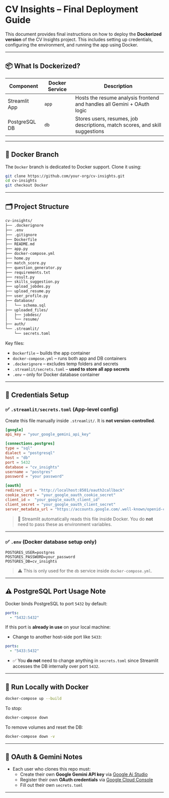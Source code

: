 
#   CV Insights – Final Deployment Guide

This document provides final instructions on how to deploy the **Dockerized version** of the CV Insights project. This includes setting up credentials, configuring the environment, and running the app using Docker.

---

## 📦 What Is Dockerized?

| Component     | Docker Service | Description |
|---------------|----------------|-------------|
| Streamlit App | `app`          | Hosts the resume analysis frontend and handles all Gemini + OAuth logic |
| PostgreSQL DB | `db`           | Stores users, resumes, job descriptions, match scores, and skill suggestions |

---

## 🌱 Docker Branch

The `Docker` branch is dedicated to Docker support. Clone it using:

```bash
git clone https://github.com/your-org/cv-insights.git
cd cv-insights
git checkout Docker
```

---

## 🗂️ Project Structure

```bash
cv-insights/
├── .dockerignore
├── .env
├── .gitignore
├── Dockerfile
├── README.md
├── app.py
├── docker-compose.yml
├── home.py
├── match_score.py
├── question_generator.py
├── requirements.txt
├── result.py
├── skills_suggestion.py
├── upload_jobdes.py
├── upload_resume.py
├── user_profile.py
├── database/
│   └── schema.sql
├── uploaded_files/
│   ├── jobdesc/
│   └── resume/
├── auth/
└── .streamlit/
    └── secrets.toml
```

Key files:
- `Dockerfile` – builds the app container
- `docker-compose.yml` – runs both app and DB containers
- `.dockerignore` – excludes temp folders and secrets
- `.streamlit/secrets.toml` – **used to store all app secrets**
- `.env` – only for Docker database container

---

## 🔐 Credentials Setup

### ✅ `.streamlit/secrets.toml` (App-level config)

Create this file manually inside `.streamlit/`. It is **not version-controlled**.

```toml
[google]
api_key = "your_google_gemini_api_key"

[connections.postgres]
type = "sql"
dialect = "postgresql"
host = "db"
port = 5432
database = "cv_insights"
username = "postgres"
password = "your password"

[oauth]
redirect_uri = "http://localhost:8501/oauth2callback"
cookie_secret = "your_google_oauth_cookie_secret"
client_id =  "your_google_oauth_client_id"
client_secret = "your_google_oauth_client_secret"
server_metadata_url = "https://accounts.google.com/.well-known/openid-configuration"

```

> 📌 Streamlit automatically reads this file inside Docker. You do **not** need to pass these as environment variables.

---

### ✅ `.env` (Docker database setup only)

```env
POSTGRES_USER=postgres
POSTGRES_PASSWORD=your_password
POSTGRES_DB=cv_insights
```

> ⚠️ This is only used for the `db` service inside `docker-compose.yml`.

---

## ⚠️ PostgreSQL Port Usage Note

Docker binds PostgreSQL to port `5432` by default:

```yaml
ports:
  - "5432:5432"
```

If this port is **already in use** on your local machine:

- Change to another host-side port like `5433`:

```yaml
ports:
  - "5433:5432"
```

- ✅ You **do not** need to change anything in `secrets.toml` since Streamlit accesses the DB internally over port `5432`.

---

## 🧪 Run Locally with Docker

```bash
docker-compose up --build
```

To stop:

```bash
docker-compose down
```

To remove volumes and reset the DB:

```bash
docker-compose down -v
```

---

## 📝 OAuth & Gemini Notes

- Each user who clones this repo must:
  - Create their own **Google Gemini API key** via [Google Ai Studio](https://aistudio.google.com/apikey)
  - Register their own **OAuth credentials** via [Google Cloud Console](https://console.cloud.google.com/)
  - Fill out their own `secrets.toml`

---



